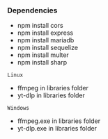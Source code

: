 ### Dependencies
- npm install cors
- npm install express
- npm install mariadb
- npm install sequelize
- npm install multer
- npm install sharp

``Linux``
- ffmpeg in libraries folder
- yt-dlp in libraries folder

``Windows``
- ffmpeg.exe in libraries folder
- yt-dlp.exe in libraries folder